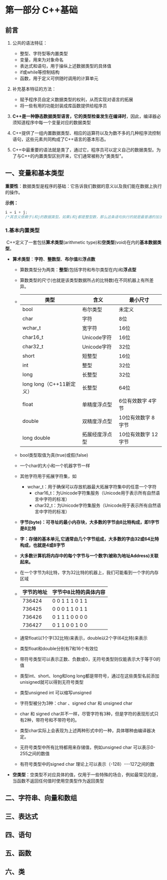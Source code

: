 # 第一部分 C++基础

## 前言

1. 公共的语法特征：
   + 整型、字符型等内置类型
   + 变量，用来为对象命名
   + 表达式和语句，用于操纵上述数据类型的具体值
   + if或while等控制结构
   + 函数，用于定义可供随时调用的计算单元

2. 补充基本特征的方法：

   + 赋予程序员自定义数据类型的权利，从而实现对语言的拓展
   + 将一些有用的功能封装成库函数提供给程序员

   

3. **C++是一种静态数据类型语言，它的类型检查发生在编译时**，因此，编译器必须知道程序中每一个变量对应的数据类型

4. C++提供了一组内置数据类型、相应的运算符以及为数不多的几种程序流控制语句，这些元素共同构成了C++语言的基本形态。

5. C++中最重要的语法就是类了，通过它，程序员可以定义自己的数据类型。为了与C++的内置类型区别开来，它们通常被称为"类类型"。



## 一、变量和基本类型

**重要性**：数据类型是程序的基础：它告诉我们数据的意义以及我们能在数据上执行的操作。

**示例：**

```cpp
i = i + j;
/*其含义依赖于i和j的数据类型。如果i和j都是整型数，那么这条语句执行的就是最普通的加法运算；然而， 如果i和j是Sales_item类型的数据，则上述语句把这两个对象的成分相加。*/
```



### 1.基本内置类型

​	C++定义了一套包括**算术类型**(arithmetic type)和**空类型**(void)在内的**基本数据类型**。

+ **算术类型**：**字符**、**整数型**、**布尔值**和**浮点数**

  + 算数类型分为两类：**整型**(包括字符和布尔类型在内)和**浮点型**

  + 算数类型的尺寸(也就是该类型数据所占的比特数)在不同机器上有所差异。

  + | 类型                     | 含义           | 最小尺寸            |
    | ------------------------ | -------------- | ------------------- |
    | bool                     | 布尔类型       | 未定义              |
    | char                     | 字符           | 8位                 |
    | wchar_t                  | 宽字符         | 16位                |
    | char16_t                 | Unicode字符    | 16位                |
    | char32_t                 | Unicode字符    | 32位                |
    | short                    | 短整型         | 16位                |
    | int                      | 整型           | 32位                |
    | long                     | 长整型         | 32位                |
    | long long（C++11新定义） | 长整型         | 64位                |
    | float                    | 单精度浮点型   | 6位有效数字   4字节 |
    | double                   | 双精度浮点型   | 10位有效数字  8字节 |
    | long double              | 拓展经度浮点型 | 10位有效数字 12字节 |

  + bool类型取值为真(true)或假(false)

  + 一个char的大小和一个机器字节一样

  + 其他字符用于拓展字符集，如

    + wchar_t：用于确保可以存放机器最大拓展字符集中的任意一个字符
      + char16_t：为Unicode字符集服务（Unicode用于表示所有自然语言中字符的标准）
      + char32_t：为Unicode字符集服务（Unicode用于表示所有自然语言中字符的标准）

  + **字节(byte)：可寻址的最小内存块，大多数的字节由8比特构成，即1字节是8比特**

  + **字：存储的基本单元,它通常由几个字节组成，大多数的字由32或64比特构成，也就是4或8字节**

  + **大多数计算机将内存中的每个字节与一个数字(被称为地址Address)关联起来。**

  + 在一个字节为8比特，字为32比特的机器上，我们可能看到一个字的内存区域

  + | 字节的地址 | 字节中8比特的具体内容 |
    | ---------- | --------------------- |
    | 736424     | 0 0 1 1 1 0 1 1       |
    | 736425     | 0 0 0 1 1 0 1 1       |
    | 736426     | 0 1 1 1 0 0 0 0       |
    | 736427     | 0 1 1 0 0 1 0 0       |

  + 通常float以1个字(32比特)来表示，double以2个字(64比特)来表示

  + 类型float和double分别有7和16个有效位

  + 带符号类型可以表示正数、负数或0，无符号类型则仅能表示大于等于0的值

  + 类型int、short、long和long long都是带符号，通过在这些类型名前添加unisigned就可以得到无符号类型

  + 类型unsigned int 可以缩写unsigned 

  + 字符型被分为3种：char 、signed char 和 unsigned char 

  + char 和 signed char并不一样，尽管字符有3种，但是字符的表现形式只有2种，带符号和不带符号的。

  + 类型char实际上会表现为上述两种形式中的一种，具体哪种由编译器决定。

  + 无符号类型中所有比特都用来存储值，例如unsigned char 可以表示0-255之间的数值

  + 有符号类型中的signed char 理论上可以表示（-128）---127之间的数

+ **空类型**：空类型不对应具体的值，仅用于一些特殊的场合，例如最常见的是，当函数不返回任何值时使用空类型作为返回类型

## 二、字符串、向量和数组





## 三、表达式





## 四、语句





## 五、函数





## 六、类

